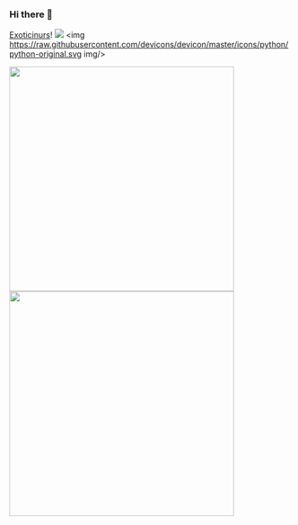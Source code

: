 ### Hi there 👋
[Exoticinurs](https://github.com/Exoticinurs)!
<a href="bitcoin:bc1q3cra9zeuadau9cpvp7nvmaaf3ph3pekn0e5g7s" alt="Donate via BTC"><img src="https://img.shields.io/badge/Bitcoin-000?style=for-the-badge&logo=bitcoin&logoColor=white"></a>
<img https://raw.githubusercontent.com/devicons/devicon/master/icons/python/python-original.svg img/>
<div>
  <a href="#"><img src="https://github-readme-stats.vercel.app/api?username=exoticinurs&include_all_commits=true&count_private=true&&show_icons=true&theme=jolly" width="400"></a> 
  <a href="#"><img src="https://github-readme-streak-stats.herokuapp.com/?user=exoticinurs&count_private=true&show_icons=true&theme=jolly" width="400"></a>
</div>
